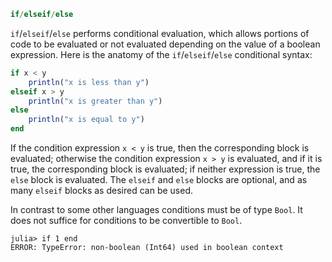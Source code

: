 ```julia
if/elseif/else
```

`if`/`elseif`/`else` performs conditional evaluation, which allows portions of code to be evaluated or not evaluated depending on the value of a boolean expression. Here is the anatomy of the `if`/`elseif`/`else` conditional syntax:

```julia
if x < y
    println("x is less than y")
elseif x > y
    println("x is greater than y")
else
    println("x is equal to y")
end
```

If the condition expression `x < y` is true, then the corresponding block is evaluated; otherwise the condition expression `x > y` is evaluated, and if it is true, the corresponding block is evaluated; if neither expression is true, the `else` block is evaluated. The `elseif` and `else` blocks are optional, and as many `elseif` blocks as desired can be used.

In contrast to some other languages conditions must be of type `Bool`. It does not suffice for conditions to be convertible to `Bool`.

```jldoctest
julia> if 1 end
ERROR: TypeError: non-boolean (Int64) used in boolean context
```
